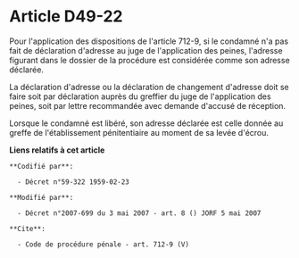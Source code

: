 # Article D49-22

Pour l'application des dispositions de l'article 712-9, si le condamné n'a pas fait de déclaration d'adresse au juge de
l'application des peines, l'adresse figurant dans le dossier de la procédure est considérée comme son adresse déclarée. 

La déclaration d'adresse ou la déclaration de changement d'adresse doit se faire soit par déclaration auprès du greffier du
juge de l'application des peines, soit par lettre recommandée avec demande d'accusé de réception. 

Lorsque le condamné est libéré, son adresse déclarée est celle donnée au greffe de l'établissement pénitentiaire au moment de
sa levée d'écrou.

**Liens relatifs à cet article**

	**Codifié par**:

	  - Décret n°59-322 1959-02-23

	**Modifié par**:

	  - Décret n°2007-699 du 3 mai 2007 - art. 8 () JORF 5 mai 2007

	**Cite**:

	  - Code de procédure pénale - art. 712-9 (V)
